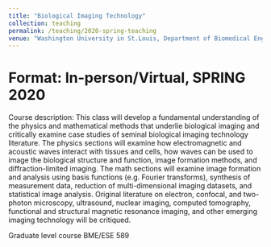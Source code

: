 ```yaml
---
title: "Biological Imaging Technology"
collection: teaching
permalink: /teaching/2020-spring-teaching
venue: "Washington University in St.Louis, Department of Biomedical Engineering/ Department of Electrical and Systems Engineering"
---
```

Format: In-person/Virtual, SPRING 2020
======
Course description: This class will develop a fundamental understanding of the physics and mathematical methods that underlie biological imaging and critically examine case studies of seminal biological imaging technology literature. The physics sections will examine how electromagnetic and acoustic waves interact with tissues and cells, how waves can be used to image the biological structure and function, image formation methods, and diffraction-limited imaging. The math sections will examine image formation and analysis using basis functions (e.g. Fourier transforms), synthesis of measurement data, reduction of multi-dimensional imaging datasets, and statistical image analysis. Original literature on electron, confocal, and two-photon microscopy, ultrasound, nuclear imaging, computed tomography, functional and structural magnetic resonance imaging, and other emerging imaging technology will be critiqued.

Graduate level course BME/ESE 589

